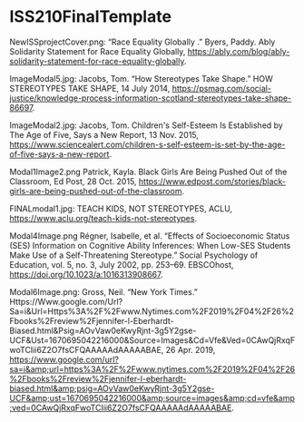 # ISS210FinalTemplate

NewISSprojectCover.png:
“Race Equality Globally .” Byers, Paddy. Ably Solidarity Statement for Race Equality Globally, https://ably.com/blog/ably-solidarity-statement-for-race-equality-globally. 

ImageModal5.jpg:
Jacobs, Tom. “How Stereotypes Take Shape.” HOW STEREOTYPES TAKE SHAPE, 14 July 2014, https://psmag.com/social-justice/knowledge-process-information-scotland-stereotypes-take-shape-86697. 

ImageModal2.jpg:
Jacobs, Tom. Children's Self-Esteem Is Established by The Age of Five, Says a New Report, 13 Nov. 2015, https://www.sciencealert.com/children-s-self-esteem-is-set-by-the-age-of-five-says-a-new-report. 

Modal1Image2.png
Patrick, Kayla. Black Girls Are Being Pushed Out of the Classroom, Ed Post, 28 Oct. 2015, https://www.edpost.com/stories/black-girls-are-being-pushed-out-of-the-classroom. 

FINALmodal1.jpg:
TEACH KIDS, NOT STEREOTYPES, ACLU, https://www.aclu.org/teach-kids-not-stereotypes. 
 
Modal4Image.png
 Régner, Isabelle, et al. “Effects of Socioeconomic Status (SES) Information on Cognitive Ability Inferences: When Low-SES Students Make Use of a Self-Threatening Stereotype.” Social Psychology of Education, vol. 5, no. 3, July 2002, pp. 253–69. EBSCOhost, https://doi.org/10.1023/a:1016313908667.
 
Modal6Image.png:
Gross, Neil. “New York Times.” Https://Www.google.com/Url?Sa=i&amp;Url=Https%3A%2F%2Fwww.Nytimes.com%2F2019%2F04%2F26%2Fbooks%2Freview%2Fjennifer-l-Eberhardt-Biased.html&amp;Psig=AOvVaw0eKwyRjnt-3g5Y2gse-UCF&amp;Ust=1670695042216000&amp;Source=Images&amp;Cd=Vfe&amp;Ved=0CAwQjRxqFwoTCIii6Z2O7fsCFQAAAAAdAAAAABAE, 26 Apr. 2019, https://www.google.com/url?sa=i&amp;url=https%3A%2F%2Fwww.nytimes.com%2F2019%2F04%2F26%2Fbooks%2Freview%2Fjennifer-l-eberhardt-biased.html&amp;psig=AOvVaw0eKwyRjnt-3g5Y2gse-UCF&amp;ust=1670695042216000&amp;source=images&amp;cd=vfe&amp;ved=0CAwQjRxqFwoTCIii6Z2O7fsCFQAAAAAdAAAAABAE. 
